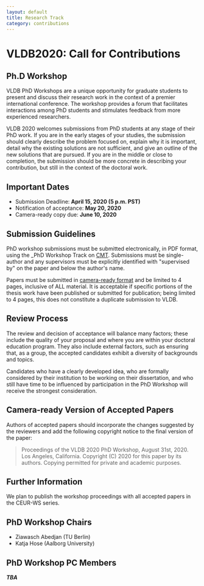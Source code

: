 ```yaml
---
layout: default
title: Research Track
category: contributions
---
```


# VLDB2020: Call for Contributions

## Ph.D Workshop

VLDB PhD Workshops are a unique opportunity for graduate students to present and discuss their research work in the context of a premier international conference. The workshop provides a forum that facilitates interactions among PhD students and stimulates feedback from more experienced researchers.

VLDB 2020 welcomes submissions from PhD students at any stage of their PhD work. If you are in the early stages of your studies, the submission should clearly describe the problem focused on, explain why it is important, detail why the existing solutions are not sufficient, and give an outline of the new solutions that are pursued. If you are in the middle or close to completion, the submission should be more concrete in describing your contribution, but still in the context of the doctoral work.

## Important Dates

* Submission Deadline: **April 15, 2020 (5 p.m. PST)**
* Notification of acceptance: **May 20, 2020**
* Camera-ready copy due: **June 10, 2020**

## Submission Guidelines

PhD workshop submissions must be submitted electronically, in PDF format, using the _PhD Workshop Track on [CMT](https://cmt3.research.microsoft.com/VLDB2020/). Submissions must be single-author and any supervisors must be explicitly identified with "supervised by" on the paper and below the author's name.

Papers must be submitted in [camera-ready format](https://vldb2020.org/formatting-guidelines.html) and be limited to 4 pages, inclusive of ALL material. It is acceptable if specific portions of the thesis work have been published or submitted for publication; being limited to 4 pages, this does not constitute a duplicate submission to VLDB.

## Review Process

The review and decision of acceptance will balance many factors; these include the quality of your proposal and where you are within your doctoral education program. They also include external factors, such as ensuring that, as a group, the accepted candidates exhibit a diversity of backgrounds and topics.

Candidates who have a clearly developed idea, who are formally considered by their institution to be working on their dissertation, and who still have time to be influenced by participation in the PhD Workshop will receive the strongest consideration.

## Camera-ready Version of Accepted Papers

Authors of accepted papers should incorporate the changes suggested by the reviewers and add the following copyright notice to the final version of the paper:

> Proceedings of the VLDB 2020 PhD Workshop, August 31st, 2020. Los Angeles, California. Copyright (C) 2020 for this paper by its authors. Copying permitted for private and academic purposes.

## Further Information

We plan to publish the workshop proceedings with all accepted papers in the CEUR-WS series.

## PhD Workshop Chairs

* Ziawasch Abedjan (TU Berlin)
* Katja Hose (Aalborg University)

## PhD Workshop PC Members

***TBA***

